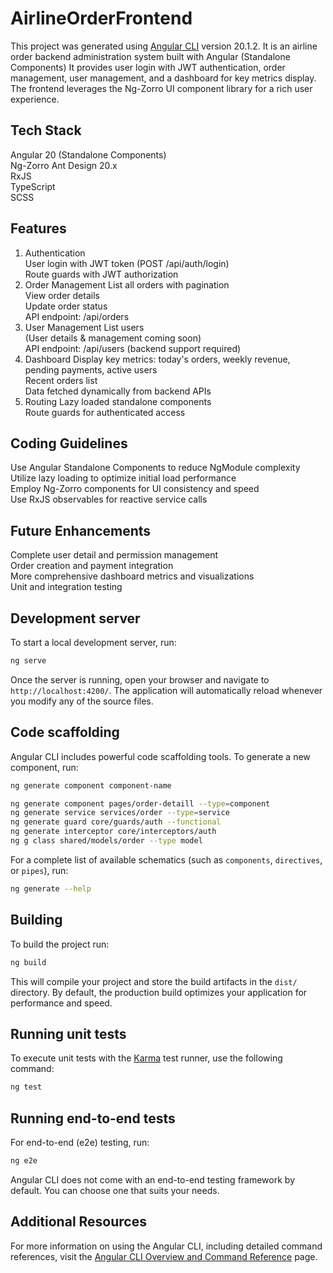 # AirlineOrderFrontend

This project was generated using [Angular CLI](https://github.com/angular/angular-cli) version 20.1.2.
It is an airline order backend administration system built with Angular (Standalone Components)
It provides user login with JWT authentication, order management, user management, and a dashboard for key metrics display. The frontend leverages the Ng-Zorro UI component library for a rich user experience.

## Tech Stack

Angular 20 (Standalone Components)  
Ng-Zorro Ant Design 20.x  
RxJS  
TypeScript  
SCSS  

## Features
1. Authentication  
User login with JWT token (POST /api/auth/login)  
Route guards with JWT authorization  
2. Order Management
List all orders with pagination  
View order details  
Update order status  
API endpoint: /api/orders  
3. User Management
List users  
(User details & management coming soon)  
API endpoint: /api/users (backend support required)  
4. Dashboard
Display key metrics: today's orders, weekly revenue, pending payments, active users  
Recent orders list  
Data fetched dynamically from backend APIs  
5. Routing
Lazy loaded standalone components  
Route guards for authenticated access

## Coding Guidelines
Use Angular Standalone Components to reduce NgModule complexity   
Utilize lazy loading to optimize initial load performance  
Employ Ng-Zorro components for UI consistency and speed  
Use RxJS observables for reactive service calls  

## Future Enhancements
Complete user detail and permission management  
Order creation and payment integration  
More comprehensive dashboard metrics and visualizations  
Unit and integration testing  

## Development server

To start a local development server, run:

```bash
ng serve
```

Once the server is running, open your browser and navigate to `http://localhost:4200/`. The application will automatically reload whenever you modify any of the source files.

## Code scaffolding

Angular CLI includes powerful code scaffolding tools. To generate a new component, run:

```bash
ng generate component component-name

ng generate component pages/order-detaill --type=component
ng generate service services/order --type=service
ng generate guard core/guards/auth --functional
ng generate interceptor core/interceptors/auth
ng g class shared/models/order --type model
```

For a complete list of available schematics (such as `components`, `directives`, or `pipes`), run:

```bash
ng generate --help
```

## Building

To build the project run:

```bash
ng build
```

This will compile your project and store the build artifacts in the `dist/` directory. By default, the production build optimizes your application for performance and speed.

## Running unit tests

To execute unit tests with the [Karma](https://karma-runner.github.io) test runner, use the following command:

```bash
ng test
```

## Running end-to-end tests

For end-to-end (e2e) testing, run:

```bash
ng e2e
```

Angular CLI does not come with an end-to-end testing framework by default. You can choose one that suits your needs.

## Additional Resources

For more information on using the Angular CLI, including detailed command references, visit the [Angular CLI Overview and Command Reference](https://angular.dev/tools/cli) page.
